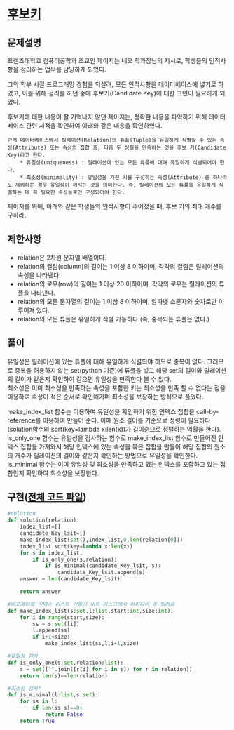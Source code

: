 # [후보키](https://programmers.co.kr/learn/courses/29/lessons/42890?language=python3)
## 문제설명
프렌즈대학교 컴퓨터공학과 조교인 제이지는 네오 학과장님의 지시로, 학생들의 인적사항을 정리하는 업무를 담당하게 되었다.

그의 학부 시절 프로그래밍 경험을 되살려, 모든 인적사항을 데이터베이스에 넣기로 하였고, 이를 위해 정리를 하던 중에 후보키(Candidate Key)에 대한 고민이 필요하게 되었다.

후보키에 대한 내용이 잘 기억나지 않던 제이지는, 정확한 내용을 파악하기 위해 데이터베이스 관련 서적을 확인하여 아래와 같은 내용을 확인하였다.

    관계 데이터베이스에서 릴레이션(Relation)의 튜플(Tuple)을 유일하게 식별할 수 있는 속성(Attribute) 또는 속성의 집합 중, 다음 두 성질을 만족하는 것을 후보 키(Candidate Key)라고 한다.
        * 유일성(uniqueness) : 릴레이션에 있는 모든 튜플에 대해 유일하게 식별되어야 한다.
        * 최소성(minimality) : 유일성을 가진 키를 구성하는 속성(Attribute) 중 하나라도 제외하는 경우 유일성이 깨지는 것을 의미한다. 즉, 릴레이션의 모든 튜플을 유일하게 식별하는 데 꼭 필요한 속성들로만 구성되어야 한다.

제이지를 위해, 아래와 같은 학생들의 인적사항이 주어졌을 때, 후보 키의 최대 개수를 구하라.

## 제한사항
* relation은 2차원 문자열 배열이다.
* relation의 컬럼(column)의 길이는 1 이상 8 이하이며, 각각의 컬럼은 릴레이션의 속성을 나타낸다.
* relation의 로우(row)의 길이는 1 이상 20 이하이며, 각각의 로우는 릴레이션의 튜플을 나타낸다.
* relation의 모든 문자열의 길이는 1 이상 8 이하이며, 알파벳 소문자와 숫자로만 이루어져 있다.
* relation의 모든 튜플은 유일하게 식별 가능하다.(즉, 중복되는 튜플은 없다.)

## 풀이
유일성은 릴레이션에 있는 튜플에 대해 유일하게 식별되야 하므로 중복이 없다. 그러므로 중복을 허용하지 않는 set(python 기준)에 튜플을 넣고 해당 set의 길이와 릴레이션의 길이가 같은지 확인하여 같으면 유일성을 만족한다 볼 수 있다.  
최소성은 이미 최소성을 만족하는 속성을 포함한 키는 최소성을 만족 할 수 없다는 점을 이용하여 속성이 적은 순서로 확인해가며 최소성을 보장하는 방식으로 풀었다.

make_index_list 함수는 이용하여 유일성을 확인하기 위한 인덱스 집합을 call-by-reference를 이용하여 만들어 준다. 이때 원소 길이를 기준으로 정령이 필요하다(solution함수의 sort(key=lambda x:len(x))가 길이순으로 정렬하는 역활을 한다).  
is_only_one 함수는 유일성을 검사하는 함수로 make_index_list 함수로 만들어진 인덱스 집합을 가져와서 해당 인덱스에 있는 속성을 묶은 집합을 만들어 해당 집합의 원소의 개수가 릴레이션의 길이와 같은지 확인하는 방법으로 유일성을 확인한다.  
is_minimal 함수는 이미 유일성 및 최소성을 만족하고 있는 인덱스를 포함하고 있는 집합인지 확인하여 최소성을 보장한다.

## 구현([전체 코드 파일](programmers/42890/Solution.py))
``` python
#solution
def solution(relation):
	index_list=[]
	candidate_Key_lsit=[]
	make_index_list(set(),index_list,0,len(relation[0]))
	index_list.sort(key=lambda x:len(x))
	for s in index_list:
		if is_only_one(s,relation):
			if is_minimal(candidate_Key_lsit, s):
				candidate_Key_lsit.append(s)
	answer = len(candidate_Key_lsit)

	return answer

#비교해야할 인덱스 리스트 만들기 비트 마스크에서 아이디어 좀 빌려옴
def make_index_list(s:set,l:list,start:int,size:int):
	for i in range(start,size):
		ss = s|set([i])
		l.append(ss)
		if i+1<size:
			make_index_list(ss,l,i+1,size)

#유일성 검사
def is_only_one(s:set,relation:list):
	s = set(["".join([r[i] for i in s]) for r in relation])
	return len(s)==len(relation)

#최소성 검사?
def is_minimal(l:list,s:set):
	for ss in l:
		if len(ss-s)==0:
			return False
	return True
```